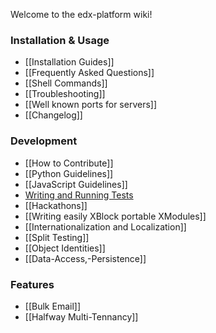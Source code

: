 Welcome to the edx-platform wiki!

### Installation & Usage

* [[Installation Guides]]
* [[Frequently Asked Questions]]
* [[Shell Commands]]
* [[Troubleshooting]]
* [[Well known ports for servers]]
* [[Changelog]]

### Development

* [[How to Contribute]]
* [[Python Guidelines]]
* [[JavaScript Guidelines]]
* [Writing and Running Tests](https://github.com/edx/edx-platform/blob/master/docs/internal/testing.md)
* [[Hackathons]]
* [[Writing easily XBlock portable XModules]]
* [[Internationalization and Localization]]
* [[Split Testing]]
* [[Object Identities]]
* [[Data-Access,-Persistence]]

### Features

* [[Bulk Email]]
* [[Halfway Multi-Tennancy]]